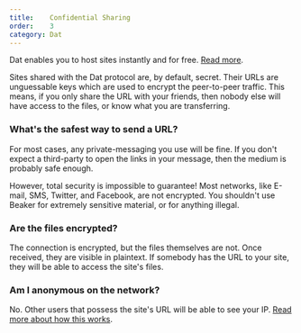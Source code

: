 ```yaml
---
title:    Confidential Sharing
order:    3
category: Dat
---
```


<div class="card">
  <p>Dat enables you to host sites instantly and for free. <a href="/docs/dat/intro.html">Read more</a>.</p>
</div>

Sites shared with the Dat protocol are, by default, secret.
Their URLs are unguessable keys which are used to encrypt the peer-to-peer traffic.
This means, if you only share the URL with your friends, then nobody else will have access to the files, or know what you are transferring.

### What's the safest way to send a URL?

For most cases, any private-messaging you use will be fine.
If you don't expect a third-party to open the links in your message, then the medium is probably safe enough.

However, total security is impossible to guarantee!
Most networks, like E-mail, SMS, Twitter, and Facebook, are not encrypted.
You shouldn't use Beaker for extremely sensitive material, or for anything illegal.

### Are the files encrypted?

The connection is encrypted, but the files themselves are not.
Once received, they are visible in plaintext.
If somebody has the URL to your site, they will be able to access the site's files.

### Am I anonymous on the network?

No.
Other users that possess the site's URL will be able to see your IP.
[Read more about how this works](http://localhost:4000/docs/dat/intro.html#security-properties).
